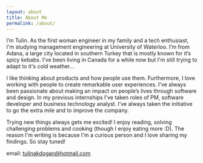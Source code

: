 ```yaml
---
layout: about
title: About Me
permalink: /about/
---
```


I’m Tulin. As the first woman engineer in my family and a tech enthusiast, I'm studying management engineering at University of Waterloo. I’m from Adana, a large city located in southern Turkey that is mostly known for it’s spicy kebabs. I've been living in Canada for a while now but I'm still trying to adapt to it's cold weather...  
  
I like thinking about products and how people use them. Furthermore, I love working with people to create remarkable user experiences. I've always been passionate about making an impact on people’s lives through software and design. In my previous internships I've taken roles of PM, software developer and business technology analyst. I’ve always taken the initiative to go the extra mile and to improve the company.  
  
Trying new things always gets me excited! I enjoy reading, solving challenging problems and cooking (though I enjoy eating more :D). The reason I'm writing is because I'm a curious person and I love sharing my findings. So stay tuned!  
  
email: tulinakdogan@hotmail.com
